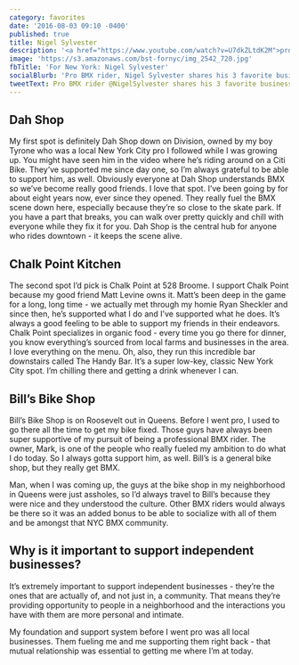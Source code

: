```yaml
---
category: favorites
date: '2016-08-03 09:10 -0400'
published: true
title: Nigel Sylvester
description: '<a href="https://www.youtube.com/watch?v=U7dkZLtdK2M">pro BMX rider</a>'
image: 'https://s3.amazonaws.com/bst-fornyc/img_2542_720.jpg'
fbTitle: 'For New York: Nigel Sylvester'
socialBlurb: 'Pro BMX rider, Nigel Sylvester shares his 3 favorite businesses in NYC.'
tweetText: Pro BMX rider @NigelSylvester shares his 3 favorite businesses in NYC
---
```

## Dah Shop
My first spot is definitely Dah Shop down on Division, owned by my boy Tyrone who was a local New York City pro I followed while I was growing up. You might have seen him in the video where he’s riding around on a Citi Bike. They’ve supported me since day one, so I’m always grateful to be able to support him, as well. Obviously everyone at Dah Shop understands BMX so we’ve become really good friends. I love that spot. I’ve been going by for about eight years now, ever since they opened. They really fuel the BMX scene down here, especially because they’re so close to the skate park. If you have a part that breaks, you can walk over pretty quickly and chill with everyone while they fix it for you. Dah Shop is the central hub for anyone who rides downtown - it keeps the scene alive.

## Chalk Point Kitchen
The second spot I’d pick is Chalk Point at 528 Broome. I support Chalk Point because my good friend Matt Levine owns it. Matt’s been deep in the game for a long, long time - we actually met through my homie Ryan Sheckler and since then, he’s supported what I do and I’ve supported what he does. It’s always a good feeling to be able to support my friends in their endeavors. Chalk Point specializes in organic food - every time you go there for dinner, you know everything’s sourced from local farms and businesses in the area. I love everything on the menu. Oh, also, they run this incredible bar downstairs called The Handy Bar. It’s a super low-key, classic New York City spot. I’m chilling there and getting a drink whenever I can. 

## Bill’s Bike Shop
Bill’s Bike Shop is on Roosevelt out in Queens. Before I went pro, I used to go there all the time to get my bike fixed. Those guys have always been super supportive of my pursuit of being a professional BMX rider. The owner, Mark, is one of the people who really fueled my ambition to do what I do today. So I always gotta support him, as well. Bill’s is a general bike shop, but they really get BMX. 

Man, when I was coming up, the guys at the bike shop in my neighborhood in Queens were just assholes, so I’d always travel to Bill’s because they were nice and they understood the culture. Other BMX riders would always be there so it was an added bonus to be able to socialize with all of them and be amongst that NYC BMX community. 

## Why is it important to support independent businesses?
It’s extremely important to support independent businesses - they’re the ones that are actually of, and not just in, a community. That means they’re providing opportunity to people in a neighborhood and the interactions you have with them are more personal and intimate.

My foundation and support system before I went pro was all local businesses. Them fueling me and me supporting them right back - that mutual relationship was essential to getting me where I’m at today.
